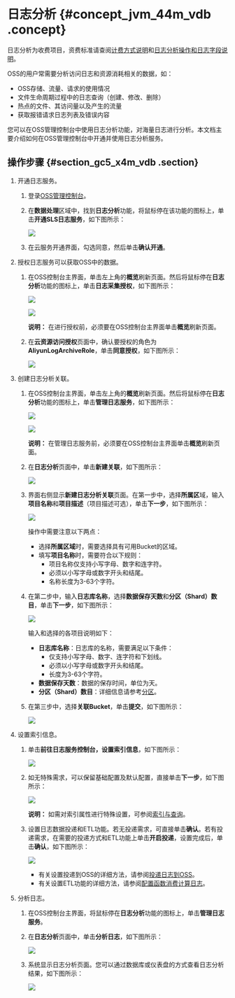 # 日志分析 {#concept_jvm_44m_vdb .concept}

日志分析为收费项目，资费标准请查阅[计费方式说明](https://www.alibabacloud.com/product/log-service?spm=a2c5t.10695662.1996646101.searchclickresult.5d4531bdvFuWPp#pricing)和[日志分析操作和日志字段说明](https://www.alibabacloud.com/help/doc-detail/68499.htm)。

OSS的用户常需要分析访问日志和资源消耗相关的数据，如：

-   OSS存储、流量、请求的使用情况
-   文件生命周期过程中的日志查询（创建、修改、删除）
-   热点的文件、其访问量以及产生的流量
-   获取报错请求日志列表及错误内容

您可以在OSS管理控制台中使用日志分析功能，对海量日志进行分析。本文档主要介绍如何在OSS管理控制台中开通并使用日志分析服务。

## 操作步骤 {#section_gc5_x4m_vdb .section}

1.  开通日志服务。
    1.  登录[OSS管理控制台](https://oss.console.aliyun.com/overview)。
    2.  在**数据处理**区域中，找到**日志分析**功能，将鼠标停在该功能的图标上，单击**开通SLS日志服务**，如下图所示：

        ![](http://static-aliyun-doc.oss-cn-hangzhou.aliyuncs.com/assets/img/4765/15362174942232_zh-CN.png)

    3.  在云服务开通界面，勾选同意，然后单击**确认开通**。
2.  授权日志服务可以获取OSS中的数据。
    1.  在OSS控制台主界面，单击左上角的**概览**刷新页面。然后将鼠标停在**日志分析**功能的图标上，单击**日志采集授权**，如下图所示：

        ![](http://static-aliyun-doc.oss-cn-hangzhou.aliyuncs.com/assets/img/4765/15362174942239_zh-CN.png)

        ![](http://static-aliyun-doc.oss-cn-hangzhou.aliyuncs.com/assets/img/4765/15362174942240_zh-CN.png)

        **说明：** 在进行授权前，必须要在OSS控制台主界面单击**概览**刷新页面。

    2.  在**云资源访问授权**页面中，确认要授权的角色为**AliyunLogArchiveRole**，单击**同意授权**，如下图所示：

        ![](http://static-aliyun-doc.oss-cn-hangzhou.aliyuncs.com/assets/img/4765/15362174942244_zh-CN.png)

3.  创建日志分析关联。
    1.  在OSS控制台主界面，单击左上角的**概览**刷新页面。然后将鼠标停在**日志分析**功能的图标上，单击**管理日志服务**，如下图所示：

        ![](http://static-aliyun-doc.oss-cn-hangzhou.aliyuncs.com/assets/img/4765/15362174942239_zh-CN.png)

        ![](http://static-aliyun-doc.oss-cn-hangzhou.aliyuncs.com/assets/img/4765/15362174942246_zh-CN.png)

        **说明：** 在管理日志服务前，必须要在OSS控制台主界面单击**概览**刷新页面。

    2.  在**日志分析**页面中，单击**新建关联**，如下图所示：

        ![](http://static-aliyun-doc.oss-cn-hangzhou.aliyuncs.com/assets/img/4765/15362174942249_zh-CN.png)

    3.  界面右侧显示**新建日志分析关联**页面。在第一步中，选择**所属区**域，输入**项目名称**和**项目描述**（项目描述可选），单击**下一步**，如下图所示：

        ![](http://static-aliyun-doc.oss-cn-hangzhou.aliyuncs.com/assets/img/4765/15362174942252_zh-CN.png)

        操作中需要注意以下两点：

        -   选择**所属区域**时，需要选择具有可用Bucket的区域。
        -   填写**项目名称**时，需要符合以下规则：
            -   项目名称仅支持小写字母、数字和连字符。
            -   必须以小写字母或数字开头和结尾。
            -   名称长度为3-63个字符。
    4.  在第二步中，输入**日志库名称**，选择**数据保存天数**和**分区（Shard）数目**，单击**下一步**，如下图所示：

        ![](http://static-aliyun-doc.oss-cn-hangzhou.aliyuncs.com/assets/img/4765/15362174952257_zh-CN.png)

        输入和选择的各项目说明如下：

        -   **日志库名称**：日志库的名称，需要满足以下条件：
            -   仅支持小写字母、数字、连字符和下划线。
            -   必须以小写字母或数字开头和结尾。
            -   长度为3-63个字符。
        -   **数据保存天数**：数据的保存时间，单位为天。
        -   **分区（Shard）数目**：详细信息请参考[分区](https://www.alibabacloud.com/help/zh/doc-detail/28976.htm)。
    5.  在第三步中，选择**关联Bucket**，单击**提交**，如下图所示：

        ![](http://static-aliyun-doc.oss-cn-hangzhou.aliyuncs.com/assets/img/4765/15362174952265_zh-CN.png)

4.  设置索引信息。
    1.  单击**前往日志服务控制台，设置索引信息**，如下图所示：

        ![](http://static-aliyun-doc.oss-cn-hangzhou.aliyuncs.com/assets/img/4765/15362174952269_zh-CN.png)

    2.  如无特殊需求，可以保留基础配置及默认配置，直接单击**下一步**，如下图所示：

        ![](http://static-aliyun-doc.oss-cn-hangzhou.aliyuncs.com/assets/img/4765/15362174952272_zh-CN.png)

        **说明：** 如需对索引属性进行特殊设置，可参阅[索引与查询](https://www.alibabacloud.com/help/zh/doc-detail/43772.htm)。

    3.  设置日志数据投递和ETL功能。若无投递需求，可直接单击**确认**。若有投递需求，在需要的投递方式和ETL功能上单击**开启投递**，设置完成后，单击**确认**，如下图所示：

        ![](http://static-aliyun-doc.oss-cn-hangzhou.aliyuncs.com/assets/img/4765/15362174952277_zh-CN.png)

        -   有关设置投递到OSS的详细方法，请参阅[投递日志到OSS](https://www.alibabacloud.com/help/zh/doc-detail/29002)。
        -   有关设置ETL功能的详细方法，请参阅[配置函数消费计算日志](https://www.alibabacloud.com/help/zh/doc-detail/60291.htm)。
5.  分析日志。
    1.  在OSS控制台主界面，将鼠标停在**日志分析**功能的图标上，单击**管理日志服务**。
    2.  在**日志分析**页面中，单击**分析日志**，如下图所示：

        ![](http://static-aliyun-doc.oss-cn-hangzhou.aliyuncs.com/assets/img/4765/15362174952279_zh-CN.png)

    3.  系统显示日志分析页面。您可以通过数据库或仪表盘的方式查看日志分析结果，如下图所示：

        ![](http://static-aliyun-doc.oss-cn-hangzhou.aliyuncs.com/assets/img/4765/15362174952281_zh-CN.png)


